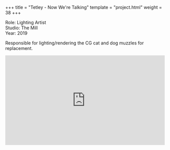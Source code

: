 +++
title = "Tetley - Now We're Talking"
template = "project.html"
weight = 38
+++

Role: Lighting Artist  
Studio: The Mill  
Year: 2019  

Responsible for lighting/rendering the CG cat and dog muzzles for replacement.

<div style="padding:56.25% 0 0 0;position:relative;"><iframe src="https://player.vimeo.com/video/998339054?h=f6cebe0886&amp;badge=0&amp;autopause=0&amp;player_id=0&amp;app_id=58479" frameborder="0" allow="autoplay; fullscreen; picture-in-picture; clipboard-write" style="position:absolute;top:0;left:0;width:100%;height:100%;" title="tetley"></iframe></div><script src="https://player.vimeo.com/api/player.js"></script>
